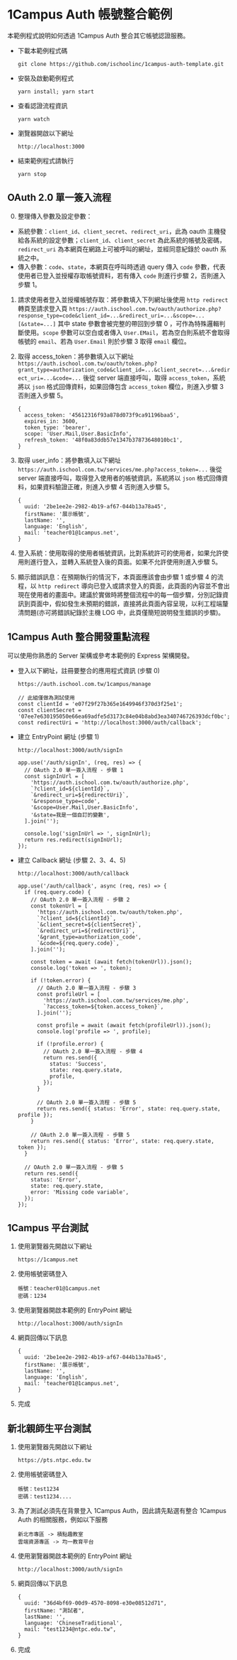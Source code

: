 # 1Campus Auth 帳號整合範例

本範例程式說明如何透過 1Campus Auth 整合其它帳號認證服務。

- 下載本範例程式碼
  ```
  git clone https://github.com/ischoolinc/1campus-auth-template.git
  ```

- 安裝及啟動範例程式
  ```
  yarn install; yarn start
  ```

- 查看認證流程資訊
  ```
  yarn watch
  ```

- 瀏覽器開啟以下網址
  ```
  http://localhost:3000
  ```

- 結束範例程式請執行
  ```
  yarn stop
  ```

## OAuth 2.0 單一簽入流程

0. 整理傳入參數及設定參數：

- 系統參數：`client_id`、`client_secret`、`redirect_uri`，此為 oauth 主機發給各系統的設定參數；`client_id`、`client_secret` 為此系統的帳號及密碼，`redirect_uri` 為本網頁在網路上可被呼叫的網址，並經同意紀錄於 oauth 系統之中。
- 傳入參數：`code`、`state`，本網頁在呼叫時透過 query 傳入 `code` 參數，代表使用者已登入並授權存取帳號資料，若有傳入 `code` 則進行步驟 2，否則進入步驟 1。

1. 請求使用者登入並授權帳號存取：將參數填入下列網址後使用 `http redirect` 轉頁至請求登入頁 `https://auth.ischool.com.tw/oauth/authorize.php?response_type=code&client_id=...&redirect_uri=...&scope=...[&state=...]` 其中 state 參數會被完整的帶回到步驟 0 ，可作為特殊邏輯判斷使用。`scope` 參數可以空白或者傳入 `User.EMail`，若為空白則系統不會取得帳號的 `email`、若為 `User.Email` 則於步驟 3 取得 `email` 欄位。

2. 取得 access_token：將參數填入以下網址 `https://auth.ischool.com.tw/oauth/token.php?grant_type=authorization_code&client_id=...&client_secret=...&redirect_uri=...&code=...` 後從 server 端直接呼叫，取得 `access_token`，系統將以 `json` 格式回傳資料，如果回傳包含 `access_token` 欄位，則進入步驟 3 否則進入步驟 5。

    ```
    {
      access_token: '45612316f93a878d073f9ca91196baa5',
      expires_in: 3600,
      token_type: 'bearer',
      scope: 'User.Mail,User.BasicInfo',
      refresh_token: '48f0a83ddb57e1347b37873648010bc1',
    }
    ```

3. 取得 user_info：將參數填入以下網址 `https://auth.ischool.com.tw/services/me.php?access_token=...` 後從 server 端直接呼叫，取得登入使用者的帳號資訊，系統將以 `json` 格式回傳資料，如果資料驗證正確，則進入步驟 4 否則進入步驟 5。

    ```
    {
      uuid: '2be1ee2e-2982-4b19-af67-044b13a78a45',
      firstName: '展示帳號',
      lastName: '',
      language: 'English',
      mail: 'teacher01@1campus.net',
    }
    ```

4. 登入系統：使用取得的使用者帳號資訊，比對系統許可的使用者，如果允許使用則進行登入，並轉入系統登入後的頁面。如果不允許使用則進入步驟 5。
5. 顯示錯誤訊息：在預期執行的情況下，本頁面應該會由步驟 1 或步驟 4 的流程，以 `http redirect` 導向已登入或請求登入的頁面，此頁面的內容並不會出現在使用者的畫面中。建議於實做時將整個流程中的每一個步驟，分別記錄資訊到頁面中，假如發生未預期的錯誤，直接將此頁面內容呈現，以利工程端釐清問題(亦可將錯誤紀錄於主機 LOG 中，此頁僅簡短說明發生錯誤的步驟)。

## 1Campus Auth 整合開發重點流程

可以使用你熟悉的 Server 架構或參考本範例的 Express 架構開發。

- 登入以下網址，註冊要整合的應用程式資訊 (步驟 0)
  ```
  https://auth.ischool.com.tw/1campus/manage
  ```
  ```
  // 此組僅做為測試使用
  const clientId = 'e07f29f27b365e1649946f370d3f25e1';
  const clientSecret = '07ee7e630195050e66ea69adfe5d3173c84e04b8abd3ea340746726393dcf0bc';
  const redirectUri = 'http://localhost:3000/auth/callback';
  ```

- 建立 EntryPoint 網址 (步驟 1)
  ```
  http://localhost:3000/auth/signIn
  ```
  ```
  app.use('/auth/signIn', (req, res) => {
    // OAuth 2.0 單一簽入流程 - 步驟 1
    const signInUrl = [
      'https://auth.ischool.com.tw/oauth/authorize.php',
      `?client_id=${clientId}`,
      `&redirect_uri=${redirectUri}`,
      '&response_type=code',
      '&scope=User.Mail,User.BasicInfo',
      '&state=我是一個自訂的變數',
    ].join('');

    console.log('signInUrl => ', signInUrl);
    return res.redirect(signInUrl);
  });
  ```

- 建立 Callback 網址 (步驟 2、3、4、5)
  ```
  http://localhost:3000/auth/callback
  ```
  ```
  app.use('/auth/callback', async (req, res) => {
    if (req.query.code) {
      // OAuth 2.0 單一簽入流程 - 步驟 2
      const tokenUrl = [
        'https://auth.ischool.com.tw/oauth/token.php',
        `?client_id=${clientId}`,
        `&client_secret=${clientSecret}`,
        `&redirect_uri=${redirectUri}`,
        '&grant_type=authorization_code',
        `&code=${req.query.code}`,
      ].join('');

      const token = await (await fetch(tokenUrl)).json();
      console.log('token => ', token);

      if (!token.error) {
        // OAuth 2.0 單一簽入流程 - 步驟 3
        const profileUrl = [
          'https://auth.ischool.com.tw/services/me.php',
          `?access_token=${token.access_token}`,
        ].join('');

        const profile = await (await fetch(profileUrl)).json();
        console.log('profile => ', profile);

        if (!profile.error) {
          // OAuth 2.0 單一簽入流程 - 步驟 4
          return res.send({
            status: 'Success',
            state: req.query.state,
            profile,
          });
        }

        // OAuth 2.0 單一簽入流程 - 步驟 5
        return res.send({ status: 'Error', state: req.query.state, profile });
      }

      // OAuth 2.0 單一簽入流程 - 步驟 5
      return res.send({ status: 'Error', state: req.query.state, token });
    }

    // OAuth 2.0 單一簽入流程 - 步驟 5
    return res.send({
      status: 'Error',
      state: req.query.state,
      error: 'Missing code variable',
    });
  });
  ```

## 1Campus 平台測試

1. 使用瀏覽器先開啟以下網址
    ```
    https://1campus.net
    ```
2. 使用帳號密碼登入
    ```
    帳號：teacher01@1campus.net
    密碼：1234
    ```
3. 使用瀏覽器開啟本範例的 EntryPoint 網址
    ```
    http://localhost:3000/auth/signIn
    ```
4. 網頁回傳以下訊息
    ```
    {
      uuid: '2be1ee2e-2982-4b19-af67-044b13a78a45',
      firstName: '展示帳號',
      lastName: '',
      language: 'English',
      mail: 'teacher01@1campus.net',
    }
    ```
5. 完成

## 新北親師生平台測試

1. 使用瀏覽器先開啟以下網址
    ```
    https://pts.ntpc.edu.tw
    ```
2. 使用帳號密碼登入
    ```
    帳號：test1234
    密碼：test1234....
    ```
3. 為了測試必須先在背㬌登入 1Campus Auth，因此請先點選有整合 1Campus Auth 的相關服務，例如以下服務
   ```
   新北市專區 -> 積點趣教室
   雲端資源專區 -> 均一教育平台
   ```
4. 使用瀏覽器開啟本範例的 EntryPoint 網址
    ```
    http://localhost:3000/auth/signIn
    ```
5. 網頁回傳以下訊息
    ```
    {
      uuid: "36d4bf69-00d9-4570-8098-e30e08512d71",
      firstName: "測試者",
      lastName: '',
      language: 'ChineseTraditional',
      mail: "test1234@ntpc.edu.tw",
    }
    ```
6. 完成
